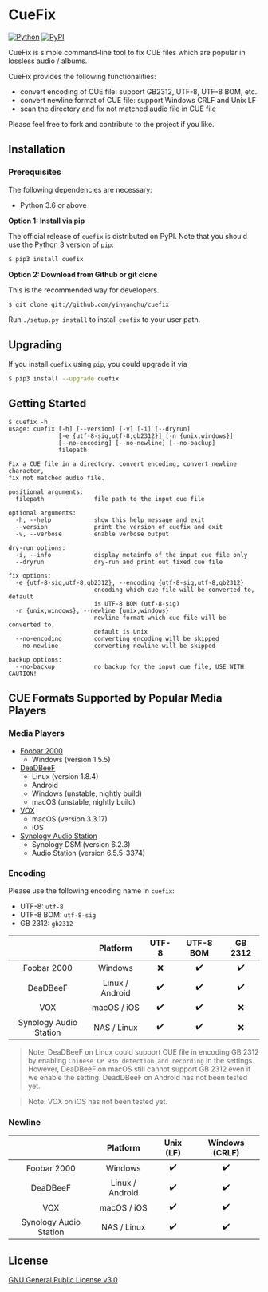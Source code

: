 # CueFix

[![Python](https://img.shields.io/pypi/pyversions/cuefix.svg?style=plastic)](https://badge.fury.io/py/cuefix)
[![PyPI](https://badge.fury.io/py/cuefix.svg)](https://badge.fury.io/py/cuefix)

CueFix is simple command-line tool to fix CUE files which are popular in lossless audio / albums.

CueFix provides the following functionalities:

- convert encoding of CUE file: support GB2312, UTF-8, UTF-8 BOM, etc.
- convert newline format of CUE file: support Windows CRLF and Unix LF
- scan the directory and fix not matched audio file in CUE file

Please feel free to fork and contribute to the project if you like.

## Installation

### Prerequisites

The following dependencies are necessary:

- Python 3.6 or above

**Option 1: Install via pip**

The official release of `cuefix` is distributed on PyPI. Note that you should use the Python 3 version of `pip`:

```bash
$ pip3 install cuefix
```

**Option 2: Download from Github or git clone**

This is the recommended way for developers.

```bash
$ git clone git://github.com/yinyanghu/cuefix
```

Run `./setup.py install` to install `cuefix` to your user path.

## Upgrading

If you install `cuefix` using `pip`, you could upgrade it via

```bash
$ pip3 install --upgrade cuefix
```

## Getting Started

```
$ cuefix -h
usage: cuefix [-h] [--version] [-v] [-i] [--dryrun]
              [-e {utf-8-sig,utf-8,gb2312}] [-n {unix,windows}]
              [--no-encoding] [--no-newline] [--no-backup]
              filepath

Fix a CUE file in a directory: convert encoding, convert newline character,
fix not matched audio file.

positional arguments:
  filepath              file path to the input cue file

optional arguments:
  -h, --help            show this help message and exit
  --version             print the version of cuefix and exit
  -v, --verbose         enable verbose output

dry-run options:
  -i, --info            display metainfo of the input cue file only
  --dryrun              dry-run and print out fixed cue file

fix options:
  -e {utf-8-sig,utf-8,gb2312}, --encoding {utf-8-sig,utf-8,gb2312}
                        encoding which cue file will be converted to, default
                        is UTF-8 BOM (utf-8-sig)
  -n {unix,windows}, --newline {unix,windows}
                        newline format which cue file will be converted to,
                        default is Unix
  --no-encoding         converting encoding will be skipped
  --no-newline          converting newline will be skipped

backup options:
  --no-backup           no backup for the input cue file, USE WITH CAUTION!
```

## CUE Formats Supported by Popular Media Players

### Media Players

- [Foobar 2000](https://www.foobar2000.org/)
  - Windows (version 1.5.5)
- [DeaDBeeF](https://deadbeef.sourceforge.io/)
  - Linux (version 1.8.4)
  - Android
  - Windows (unstable, nightly build)
  - macOS (unstable, nightly build)
- [VOX](https://vox.rocks/)
  - macOS (version 3.3.17)
  - iOS
- [Synology Audio Station](https://www.synology.com/en-ca/dsm/feature/audio_station)
  - Synology DSM (version 6.2.3)
  - Audio Station (version 6.5.5-3374)

### Encoding

Please use the following encoding name in `cuefix`:

- UTF-8: `utf-8`
- UTF-8 BOM: `utf-8-sig`
- GB 2312: `gb2312`

|                        |    Platform     |       UTF-8        |     UTF-8 BOM      |      GB 2312       |
| :--------------------: | :-------------: | :----------------: | :----------------: | :----------------: |
|      Foobar 2000       |     Windows     |        :x:         | :heavy_check_mark: | :heavy_check_mark: |
|        DeaDBeeF        | Linux / Android | :heavy_check_mark: | :heavy_check_mark: | :heavy_check_mark: |
|          VOX           |   macOS / iOS   | :heavy_check_mark: | :heavy_check_mark: |        :x:         |
| Synology Audio Station |   NAS / Linux   | :heavy_check_mark: | :heavy_check_mark: |        :x:         |

> Note: DeaDBeeF on Linux could support CUE file in encoding GB 2312 by enabling `Chinese CP 936 detection and recording` in the settings.
> However, DeaDBeeF on macOS still cannot support GB 2312 even if we enable the setting.
> DeadDBeeF on Android has not been tested yet.

> Note: VOX on iOS has not been tested yet.

### Newline

|                        |    Platform     |     Unix (LF)      |   Windows (CRLF)   |
| :--------------------: | :-------------: | :----------------: | :----------------: |
|      Foobar 2000       |     Windows     | :heavy_check_mark: | :heavy_check_mark: |
|        DeaDBeeF        | Linux / Android | :heavy_check_mark: | :heavy_check_mark: |
|          VOX           |   macOS / iOS   | :heavy_check_mark: | :heavy_check_mark: |
| Synology Audio Station |   NAS / Linux   | :heavy_check_mark: | :heavy_check_mark: |

## License

[GNU General Public License v3.0](https://github.com/yinyanghu/cuefix/blob/master/LICENSE)
